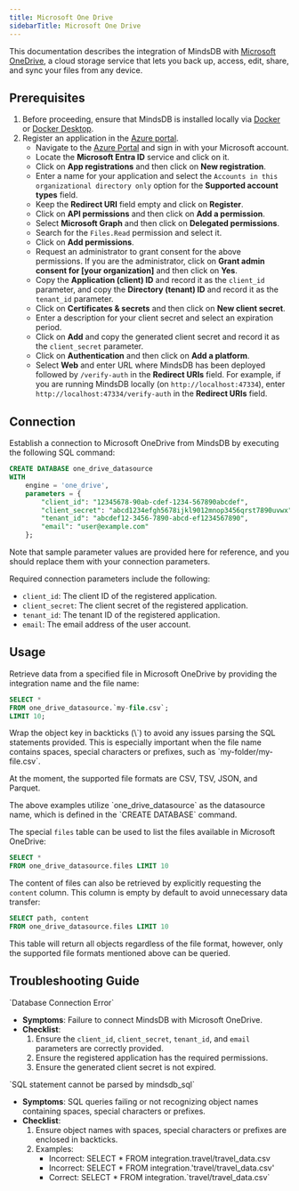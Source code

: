 ```yaml
---
title: Microsoft One Drive
sidebarTitle: Microsoft One Drive
---
```


This documentation describes the integration of MindsDB with [Microsoft OneDrive](https://www.microsoft.com/en-us/microsoft-365/onedrive/online-cloud-storage), a cloud storage service that lets you back up, access, edit, share, and sync your files from any device.

## Prerequisites

1. Before proceeding, ensure that MindsDB is installed locally via [Docker](/setup/self-hosted/docker) or [Docker Desktop](/setup/self-hosted/docker-desktop).
2. Register an application in the [Azure portal](https://portal.azure.com/).
    - Navigate to the [Azure Portal](https://portal.azure.com/#home) and sign in with your Microsoft account.
    - Locate the **Microsoft Entra ID** service and click on it.
    - Click on **App registrations** and then click on **New registration**.
    - Enter a name for your application and select the `Accounts in this organizational directory only` option for the **Supported account types** field.
    - Keep the **Redirect URI** field empty and click on **Register**.
    - Click on **API permissions** and then click on **Add a permission**.
    - Select **Microsoft Graph** and then click on **Delegated permissions**.
    - Search for the `Files.Read` permission and select it.
    - Click on **Add permissions**.
    - Request an administrator to grant consent for the above permissions. If you are the administrator, click on **Grant admin consent for [your organization]** and then click on **Yes**.
    - Copy the **Application (client) ID** and record it as the `client_id` parameter, and copy the **Directory (tenant) ID** and record it as the `tenant_id` parameter.
    - Click on **Certificates & secrets** and then click on **New client secret**.
    - Enter a description for your client secret and select an expiration period.
    - Click on **Add** and copy the generated client secret and record it as the `client_secret` parameter.
    - Click on **Authentication** and then click on **Add a platform**.
    - Select **Web** and enter URL where MindsDB has been deployed followed by `/verify-auth` in the **Redirect URIs** field. For example, if you are running MindsDB locally (on `http://localhost:47334`), enter `http://localhost:47334/verify-auth` in the **Redirect URIs** field.

## Connection

Establish a connection to Microsoft OneDrive from MindsDB by executing the following SQL command:

```sql
CREATE DATABASE one_drive_datasource
WITH
    engine = 'one_drive',
    parameters = {
        "client_id": "12345678-90ab-cdef-1234-567890abcdef",
        "client_secret": "abcd1234efgh5678ijkl9012mnop3456qrst7890uvwx",
        "tenant_id": "abcdef12-3456-7890-abcd-ef1234567890",
        "email": "user@example.com"
    };
```

<Note>
Note that sample parameter values are provided here for reference, and you should replace them with your connection parameters.
</Note>

Required connection parameters include the following:

* `client_id`: The client ID of the registered application.
* `client_secret`: The client secret of the registered application.
* `tenant_id`: The tenant ID of the registered application.
* `email`: The email address of the user account.

## Usage

Retrieve data from a specified file in Microsoft OneDrive by providing the integration name and the file name:

```sql
SELECT *
FROM one_drive_datasource.`my-file.csv`;
LIMIT 10;
```

<Tip>
Wrap the object key in backticks (\`) to avoid any issues parsing the SQL statements provided. This is especially important when the file name contains spaces, special characters or prefixes, such as `my-folder/my-file.csv`.

At the moment, the supported file formats are CSV, TSV, JSON, and Parquet. 
</Tip>

<Note>
The above examples utilize `one_drive_datasource` as the datasource name, which is defined in the `CREATE DATABASE` command.
</Note>

The special `files` table can be used to list the files available in Microsoft OneDrive:

```sql
SELECT *
FROM one_drive_datasource.files LIMIT 10
```

The content of files can also be retrieved by explicitly requesting the `content` column. This column is empty by default to avoid unnecessary data transfer:

```sql
SELECT path, content
FROM one_drive_datasource.files LIMIT 10
```

<Tip>
This table will return all objects regardless of the file format, however, only the supported file formats mentioned above can be queried.
</Tip>

## Troubleshooting Guide

<Warning>
`Database Connection Error`

* **Symptoms**: Failure to connect MindsDB with Microsoft OneDrive.
* **Checklist**:
    1. Ensure the `client_id`, `client_secret`, `tenant_id`, and `email` parameters are correctly provided.
    2. Ensure the registered application has the required permissions.
    3. Ensure the generated client secret is not expired.
</Warning>

<Warning>
`SQL statement cannot be parsed by mindsdb_sql`

* **Symptoms**: SQL queries failing or not recognizing object names containing spaces, special characters or prefixes.
* **Checklist**:
    1. Ensure object names with spaces, special characters or prefixes are enclosed in backticks.
    2. Examples:
        * Incorrect: SELECT * FROM integration.travel/travel_data.csv
        * Incorrect: SELECT * FROM integration.'travel/travel_data.csv'
        * Correct: SELECT * FROM integration.\`travel/travel_data.csv\`
</Warning>